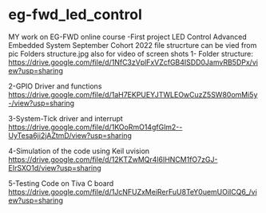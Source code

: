 # eg-fwd_led_control
MY work on EG-FWD online course -First project LED Control Advanced Embedded System September Cohort 2022
file strucrture can be vied from pic Folders structure.jpg
also for video of screen shots
1- Folder structure:
https://drive.google.com/file/d/1NfC3zVplFxVZcfGB4ISDD0JamvRB5DPx/view?usp=sharing

2-GPIO Driver and functions
https://drive.google.com/file/d/1aH7EKPUEYJTWLEOwCuzZ5SW80omMi5y-/view?usp=sharing

3-System-Tick driver and interrupt
https://drive.google.com/file/d/1KOoRmO14gfGlm2--UyTesa6ji2jAZtmD/view?usp=sharing

4-Simulation of the code using Keil uvision
https://drive.google.com/file/d/12KTZwMQr4l6IHNCM1fO7zGJ-EIrSXO1d/view?usp=sharing

5-Testing Code on Tiva C board 
https://drive.google.com/file/d/1JcNFUZxMeiRerFuU8TeY0uemUOiICQ6_/view?usp=sharing
